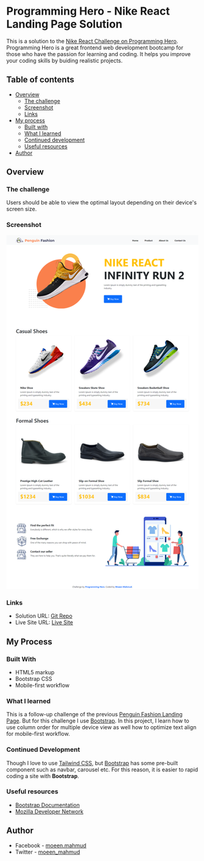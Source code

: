 # Programming Hero - Nike React Landing Page Solution

This is a solution to the [Nike React Challenge on Programming Hero](https://github.com/ProgrammingHero1/nike-react). Programming Hero is a great frontend web development bootcamp for those who have the passion for learning and coding. It helps you improve your coding skills by buiding realistic projects.

## Table of contents

- [Overview](#overview)
  - [The challenge](#the-challenge)
  - [Screenshot](#screenshot)
  - [Links](#links)
- [My process](#my-process)
  - [Built with](#built-with)
  - [What I learned](#what-i-learned)
  - [Continued development](#continued-development)
  - [Useful resources](#useful-resources)
- [Author](#author)

## Overview

### The challenge

Users should be able to view the optimal layout depending on their device's screen size.

### Screenshot

![Desktop-View](./screenshot/ss-Nike-React.png)

### Links

- Solution URL: [Git Repo](https://github.com/moeen-mahmud/nike-react)
- Live Site URL: [Live Site](https://moeen-nike-react-ph.netlify.app/)

## My Process

### Built With

- HTML5 markup
- Bootstrap CSS
- Mobile-first workflow

### What I learned

This is a follow-up challenge of the previous [Penguin Fashion Landing Page](https://penguin-fashion.vercel.app/). But for this challenge I use [Bootstrap](https://getbootstrap.com/). In this project, I learn how to use column order for multiple device view as well how to optimize text align for mobile-first workflow.

### Continued Development

Though I love to use [Tailwind CSS](https://tailwindcss.com/), but [Bootstrap](https://getbootstrap.com/) has some pre-built component such as navbar, carousel etc. For this reason, it is easier to rapid coding a site with **Bootstrap**.

### Useful resources

- [Bootstrap Documentation](https://getbootstrap.com/docs/5.0/getting-started/introduction/)
- [Mozilla Developer Network](https://developer.mozilla.org/en-US/)

## Author

- Facebook - [moeen.mahmud](https://www.facebook.com/moeen.mahmud)
- Twitter - [moeen_mahmud](https://twitter.com/moeen_mahmud)
